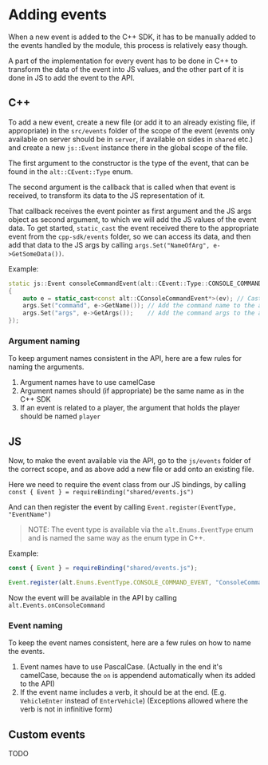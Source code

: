 # Adding events

When a new event is added to the C++ SDK, it has to be manually added to the events handled by the module, this process is relatively easy though.

A part of the implementation for every event has to be done in C++ to transform the data of the event into JS values, and the other part of it
is done in JS to add the event to the API.

## C++

To add a new event, create a new file (or add it to an already existing file, if appropriate) in the `src/events` folder of the scope of the event
(events only available on server should be in `server`, if available on sides in `shared` etc.) and create a new `js::Event` instance there in the
global scope of the file.

The first argument to the constructor is the type of the event, that can be found in the `alt::CEvent::Type` enum.

The second argument is the callback that is called when that event is received, to transform its data to the JS representation of it.

That callback receives the event pointer as first argument and the JS args object as second argument, to which we will add the JS values of the event data.
To get started, `static_cast` the event received there to the appropriate event from the `cpp-sdk/events` folder, so we can access its data, and then add
that data to the JS args by calling `args.Set("NameOfArg", e->GetSomeData())`.

Example:
```cpp
static js::Event consoleCommandEvent(alt::CEvent::Type::CONSOLE_COMMAND_EVENT, [](const alt::CEvent* ev, js::Event::EventArgs& args)
{
    auto e = static_cast<const alt::CConsoleCommandEvent*>(ev); // Cast it to the correct class
    args.Set("command", e->GetName()); // Add the command name to the arguments
    args.Set("args", e->GetArgs());    // Add the command args to the arguments
});
```

### Argument naming

To keep argument names consistent in the API, here are a few rules for naming the arguments.

1. Argument names have to use camelCase
2. Argument names should (if appropriate) be the same name as in the C++ SDK
3. If an event is related to a player, the argument that holds the player should be named `player`

## JS

Now, to make the event available via the API, go to the `js/events` folder of the correct scope, and as above add a new file or add onto an existing file.

Here we need to require the event class from our JS bindings, by calling `const { Event } = requireBinding("shared/events.js")`

And can then register the event by calling `Event.register(EventType, "EventName")`

> NOTE: The event type is available via the `alt.Enums.EventType` enum and is named the same way as the enum type in C++.

Example:
```js
const { Event } = requireBinding("shared/events.js");

Event.register(alt.Enums.EventType.CONSOLE_COMMAND_EVENT, "ConsoleCommand");
```

Now the event will be available in the API by calling `alt.Events.onConsoleCommand`

### Event naming

To keep the event names consistent, here are a few rules on how to name the events.

1. Event names have to use PascalCase. (Actually in the end it's camelCase, because the `on` is appendend automatically when its added to the API)
2. If the event name includes a verb, it should be at the end. (E.g. `VehicleEnter` instead of `EnterVehicle`) (Exceptions allowed where the verb is not in infinitive form)

## Custom events

TODO
